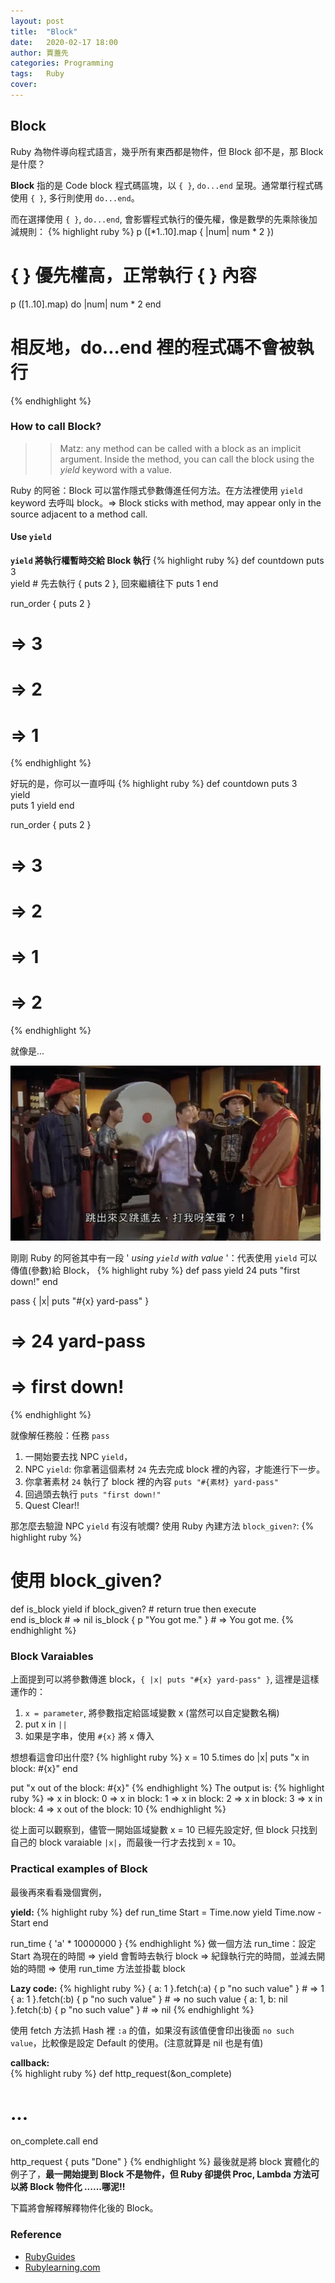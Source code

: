 ```yaml
---
layout: post
title:  "Block"
date:   2020-02-17 18:00
author: 賈蓋先
categories: Programming  
tags:	Ruby 
cover: 
---
```


## Block  
Ruby 為物件導向程式語言，幾乎所有東西都是物件，但 Block 卻不是，那 Block 是什麼？

**Block** 指的是 Code block 程式碼區塊，以 `{ }`, `do...end` 呈現。通常單行程式碼使用 `{ }`, 多行則使用 `do...end`。

而在選擇使用 `{ }`, `do...end`, 會影響程式執行的優先權，像是數學的先乘除後加減規則：
{% highlight ruby %}
p ([*1..10].map { |num| num * 2 })
# { } 優先權高，正常執行 { } 內容

p ([1..10].map) do |num| num * 2 end
# 相反地，do...end 裡的程式碼不會被執行
{% endhighlight %}
### How to call Block?

>> Matz: any method can be called with a block as an implicit argument. Inside the method, you can call the block using the *yield* keyword with a value. 

Ruby 的阿爸：Block 可以當作隱式參數傳進任何方法。在方法裡使用 `yield` keyword 去呼叫 block。=> Block sticks with method, may appear only in the source adjacent to a method call. 

#### Use `yield`
**`yield` 將執行權暫時交給 Block 執行** 
{% highlight ruby %}
def countdown
  puts 3  
  yield      # 先去執行 { puts 2 }, 回來繼續往下
  puts 1
end

run_order { puts 2 }
# => 3 
# => 2
# => 1 
{% endhighlight %}

好玩的是，你可以一直呼叫
{% highlight ruby %}
def countdown
  puts 3  
  yield      
  puts 1
  yield 
end

run_order { puts 2 }
# => 3 
# => 2
# => 1
# => 2
{% endhighlight %}

就像是...

![yield](/assets/yield.jpeg)

剛剛 Ruby 的阿爸其中有一段 ' *using `yield` with value* '：代表使用 `yield` 可以傳值(參數)給 Block， 
{% highlight ruby %}
def pass
  yield 24
  puts "first down!"
end

pass { |x| puts "#{x} yard-pass" }
# => 24 yard-pass 
# => first down! 
{% endhighlight %}

就像解任務般：任務 `pass`
1. 一開始要去找 NPC `yield`，
2. NPC `yield`: 你拿著這個素材 `24` 先去完成 block 裡的內容，才能進行下一步。
3. 你拿著素材 `24` 執行了 block 裡的內容 `puts "#{素材} yard-pass"`
4. 回過頭去執行 `puts "first down!"`
5. Quest Clear!!

那怎麼去驗證 NPC `yield` 有沒有唬爛? 使用 Ruby 內建方法 `block_given?`:
{% highlight ruby %}
# 使用 block_given?
def is_block
   yield if block_given?  # return true then execute  
end
is_block # => nil 
is_block { p "You got me." } # => You got me.
{% endhighlight %}

### Block Varaiables 
上面提到可以將參數傳進 block，`{ |x| puts "#{x} yard-pass" }`, 這裡是這樣運作的：

1. `x = parameter`, 將參數指定給區域變數 x (當然可以自定變數名稱) 
2. put x in `||`
3. 如果是字串，使用 `#{x}` 將 x 傳入

想想看這會印出什麼?
{% highlight ruby %}
x = 10 
5.times do |x|
  puts "x in block: #{x}"
end

put "x out of the block: #{x}" 
{% endhighlight %}
The output is: 
{% highlight ruby %}
=> x in block: 0
=> x in block: 1
=> x in block: 2
=> x in block: 3
=> x in block: 4
=> x out of the block: 10
{% endhighlight %}

從上面可以觀察到，儘管一開始區域變數 x = 10 已經先設定好, 但 block 只找到自己的 block varaiable `|x|`，而最後一行才去找到 x = 10。

### Practical examples of Block
最後再來看看幾個實例，

**yield:** 
{% highlight ruby %}
def run_time 
  Start = Time.now
  yield 
  Time.now - Start 
end

run_time { 'a' * 10000000 }
{% endhighlight %}
做一個方法 run_time：設定 Start 為現在的時間 => yield 會暫時去執行 block => 紀錄執行完的時間，並減去開始的時間 => 使用 run_time 方法並掛載 block 

**Lazy code:**
{% highlight ruby %}
{ a: 1 }.fetch(:a) { p "no such value" } # => 1 
{ a: 1 }.fetch(:b) { p "no such value" } # => no such value 
{ a: 1, b: nil }.fetch(:b) { p "no such value" } # => nil
{% endhighlight %}

使用 fetch 方法抓 Hash 裡 `:a` 的值，如果沒有該值便會印出後面 `no such value`，比較像是設定 Default 的使用。(注意就算是 nil 也是有值)

**callback:**  
{% highlight ruby %}
def http_request(&on_complete)
# ...
on_complete.call
end 

http_request { puts "Done" }
{% endhighlight %}
最後就是將 block 實體化的例子了，**最一開始提到 Block 不是物件，但 Ruby 卻提供 Proc, Lambda 方法可以將 Block 物件化  ......哪泥!!**

下篇將會解釋解釋物件化後的 Block。

### Reference 
- [RubyGuides](https://www.rubyguides.com/2016/02/ruby-procs-and-lambdas/#Implicit_vs_Explicit_Blocks)
- [Rubylearning.com](http://rubylearning.com/satishtalim/ruby_blocks.html)